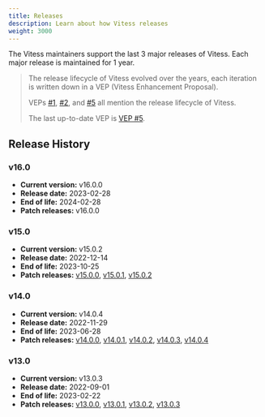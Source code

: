 ```yaml
---
title: Releases
description: Learn about how Vitess releases
weight: 3000
---
```


The Vitess maintainers support the last 3 major releases of Vitess.
Each major release is maintained for 1 year.

> The release lifecycle of Vitess evolved over the years, each iteration is written down in a VEP (Vitess Enhancement Proposal).
>
> VEPs [#1](https://github.com/vitessio/enhancements/blob/main/veps/vep-1.md), [#2](https://github.com/vitessio/enhancements/blob/main/veps/vep-2.md), and [#5](https://github.com/vitessio/enhancements/blob/main/veps/vep-5.md) all mention the release lifecycle of Vitess.
> 
> The last up-to-date VEP is [VEP #5](https://github.com/vitessio/enhancements/blob/main/veps/vep-5.md).

## Release History

### v16.0
- **Current version:** v16.0.0
- **Release date:** 2023-02-28
- **End of life:** 2024-02-28
- **Patch releases:** v16.0.0 

[//]: # (TODO: add a link to the v16.0.0 release above)

### v15.0
- **Current version:** v15.0.2
- **Release date:** 2022-12-14
- **End of life:** 2023-10-25
- **Patch releases:** [v15.0.0](https://github.com/vitessio/vitess/releases/tag/v15.0.0), [v15.0.1](https://github.com/vitessio/vitess/releases/tag/v15.0.1), [v15.0.2](https://github.com/vitessio/vitess/releases/tag/v15.0.2)

### v14.0
- **Current version:** v14.0.4
- **Release date:** 2022-11-29
- **End of life:** 2023-06-28
- **Patch releases:** [v14.0.0](https://github.com/vitessio/vitess/releases/tag/v14.0.0), [v14.0.1](https://github.com/vitessio/vitess/releases/tag/v14.0.1), [v14.0.2](https://github.com/vitessio/vitess/releases/tag/v14.0.2), [v14.0.3](https://github.com/vitessio/vitess/releases/tag/v14.0.3), [v14.0.4](https://github.com/vitessio/vitess/releases/tag/v14.0.4)

### v13.0
- **Current version:** v13.0.3
- **Release date:** 2022-09-01
- **End of life:** 2023-02-22
- **Patch releases:** [v13.0.0](https://github.com/vitessio/vitess/releases/tag/v13.0.0), [v13.0.1](https://github.com/vitessio/vitess/releases/tag/v13.0.1), [v13.0.2](https://github.com/vitessio/vitess/releases/tag/v13.0.2), [v13.0.3](https://github.com/vitessio/vitess/releases/tag/v13.0.3)


